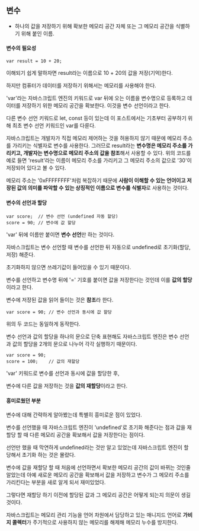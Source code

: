 ## 변수
- 하나의 값을 저장하기 위해 확보한 메모리 공간 자체 또는 그 메모리 공간을 식별하기 위해 붙인 이름.

#### 변수의 필요성
```
var result = 10 + 20;
 ```
이해되기 쉽게 말하자면 result라는 이름으로 10 + 20의 값을 저장(기억)한다.

하지만 컴퓨터가 데이터를 저장하기 위해서는 메모리를 사용해야 한다.

'var'라는 자바스크립트 엔진의 키워드로 var 뒤에 오는 이름을 변수명으로 등록하고 데이터를 저장하기 위한 메모리 공간을 확보한다. 이것을 변수 선언이라고 한다.

다른 변수 선언 키워드로 let, const 등이 있는데 이 포스트에서는 기초부터 공부하기 위해 최초 변수 선언 키워드인 var를 다룬다.

자바스크립트는 개발자가 직접 메모리 제어하는 것을 허용하지 않기 때문에 메모리 주소를 가리키는 식별자로 변수를 사용한다. 그러므로 result라는 **변수명은 메모리 주소를 가리키고, 개발자는 변수명으로 메모리 주소의 값을 참조**해서 사용할 수 있다. 위의 코드를 예로 들면 'result'라는 이름이 메모리 주소를 가리키고 그 메모리 주소의 값으로 '30'이 저장되어 있다고 볼 수 있다.

메모리 주소는 '0xFFFFFFFF'처럼 복잡하기 때문에 **사람이 이해할 수 있는 언어이고 저장된 값의 의미를 파악할 수 있는 상징적인 이름으로 변수를 식별자**로 사용하는 것이다. 

#### 변수의 선언과 할당
```
var score;	// 변수 선언 (undefined 자동 할당)
score = 90;	// 변수에 값 할당
 ```
'var' 뒤에 이름만 붙이면 **변수 선언**만 하는 것이다.

자바스크립트는 변수 선언할 때 변수를 선언한 뒤 자동으로 undefined로 초기화(할당, 저장) 해준다.

초기화하지 않으면 쓰레기값이 들어있을 수 있기 때문이다.

변수를 선언하고 변수명 뒤에 '=' 기호를 붙이면 값을 저장한다는 것인데 이를 **값의 할당** 이라고 한다.

변수에 저장된 값을 읽어 들이는 것은 **참조**라 한다.

 
```
var score = 90;	// 변수 선언과 동시에 값 할당
 ```

위의 두 코드는 동일하게 동작한다. 

변수 선언과 값의 할당을 하나의 문으로 단축 표현해도 자바스크립트 엔진은 변수 선언과 값의 할당을 2개의 문으로 나누어 각각 실행하기 때문이다.

 
```
var score = 90;
score = 100;	// 값의 재할당
 ```

'var' 키워드로 변수를 선언과 동시에 값을 할당한 후,

변수에 다른 값을 저장하는 것을 **값의 재할당**이라고 한다.

#### 흥미로웠던 부분
변수에 대해 간략하게 알아봤는데 특별히 흥미로운 점이 있었다.

변수를 선언했을 때 자바스크립트 엔진이 'undefined'로 초기화 해준다는 점과 값을 재할당 할 때 다른 메모리 공간을 확보해서 값을 저장한다는 점이다.

 

선언만 했을 때 막연하게 undefined라는 것만 알고 있었는데 자바스크립트 엔진이 할당해서 초기화 하는 것은 몰랐다.

 

변수에 값을 재할당 할 때 처음에 선언하면서 확보한 메모리 공간의 값이 바뀌는 것인줄 알았는데 아예 새로운 메모리 공간을 확보해서 값을 저장하고 변수가 그 메모리 주소를 가리킨다는 부분을 새로 알게 되서 재미있었다.

그렇다면 재할당 하기 이전에 할당된 값과 그 메모리 공간은 어떻게 되는지 의문이 생길 것이다.

자바스크립트는 메모리 관리 기능을 언어 차원에서 담당하고 있는 매니지드 언어로 **가비지 콜렉터**가 주기적으로 사용하지 않는 메모리를 해제해 메모리 누수를 방지한다.